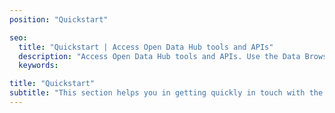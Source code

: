 ```yaml
---
position: "Quickstart"

seo:
  title: "Quickstart | Access Open Data Hub tools and APIs"
  description: "Access Open Data Hub tools and APIs. Use the Data Browser, Transmodel API, and Analytics Tool to seamlessly integrate real-time data into your applications."
  keywords:

title: "Quickstart"
subtitle: "This section helps you in getting quickly in touch with the most popular tools developed by Open Data Hub to interact with the dataset and the whole ecosystem."
---
```

